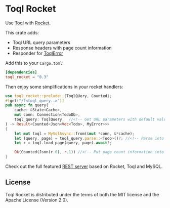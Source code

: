 # Toql Rocket

Use [Toql](https://crates.io/crates/toql) with [Rocket](https://crates.io/crates/rocket). 

This crate adds:

- Toql URL query parameters
- Response headers with page count information
- Responder for [ToqlError](toql::prelude::ToqlError)

Add this to your `Cargo.toml`:

```toml
[dependencies]
toql_rocket = "0.3"
```

Then enjoy some simplifications in  your rocket handlers:
```rust
use toql_rocket::prelude::{ToqlQUery, Counted};
#[get("/?<toql_query..>")]
pub async fn query(
    cache: &State<Cache>,
    mut conn: Connection<TodoDb>,
    toql_query: ToqlQuery,  //<!-- Get URL parameters with default values
) -> Result<Counted<Json<Vec<Todo>, MyError>>>  
{
    let mut toql = MySqlAsync::from(&mut *conn, &*cache);
    let (query, page) = toql_query.parse::<Todo>()?; //<!-- Parse into typesafe query
    let r = toql.load_page(query, page).await?;

    Ok(Counted(Json(r.0), r.1)) //<!-- Put page count information into headers
}
```

Check out the full featured [REST server](https://github.com/roy-ganz/todo_rotomy) based on Rocket, Toql and MySQL.


## License
Toql Rocket is distributed under the terms of both the MIT license and the
Apache License (Version 2.0).

